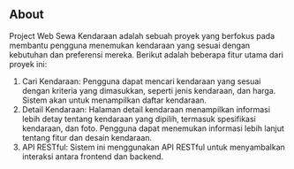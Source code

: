 ## About

Project Web Sewa Kendaraan adalah sebuah proyek yang berfokus pada membantu pengguna menemukan kendaraan yang sesuai dengan kebutuhan dan preferensi mereka. Berikut adalah beberapa fitur utama dari proyek ini:

1. Cari Kendaraan: Pengguna dapat mencari kendaraan yang sesuai dengan kriteria yang dimasukkan, seperti jenis kendaraan, dan harga. Sistem akan untuk menampilkan daftar kendaraan.
2. Detail Kendaraan: Halaman detail kendaraan menampilkan informasi lebih detay tentang kendaraan yang dipilih, termasuk spesifikasi kendaraan, dan foto. Pengguna dapat menemukan informasi lebih lanjut tentang fitur dan desain kendaraan.
3. API RESTful: Sistem ini menggunakan API RESTful untuk menyambalkan interaksi antara frontend dan backend.
